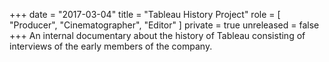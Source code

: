 +++
date = "2017-03-04"
title = "Tableau History Project"
role = [ "Producer", "Cinematographer", "Editor" ]
private = true
unreleased = false
+++
An internal documentary about the history of Tableau consisting of interviews of the early
members of the company.